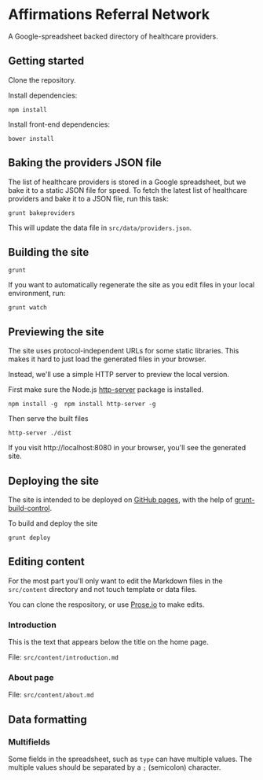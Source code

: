 # Affirmations Referral Network

A Google-spreadsheet backed directory of healthcare providers.

## Getting started

Clone the repository.

Install dependencies:

```
npm install
```

Install front-end dependencies:

```
bower install
```

## Baking the providers JSON file

The list of healthcare providers is stored in a Google spreadsheet, but we bake it to a static JSON file for speed.  To fetch the latest list of healthcare providers and bake it to a JSON file, run this task:

```
grunt bakeproviders
```

This will update the data file in ``src/data/providers.json``.

## Building the site

```
grunt
```

If you want to automatically regenerate the site as you edit files in your local environment, run:

```
grunt watch
```

## Previewing the site

The site uses protocol-independent URLs for some static libraries.  This makes it hard to just load the generated files in your browser.

Instead, we'll use a simple HTTP server to preview the local version.

First make sure the Node.js [http-server](https://github.com/nodeapps/http-server) package is installed.

```
npm install -g  npm install http-server -g
```

Then serve the built files

```
http-server ./dist
```

If you visit http://localhost:8080 in your browser, you'll see the generated site.

## Deploying the site

The site is intended to be deployed on [GitHub pages](https://pages.github.com/), with the help of [grunt-build-control](https://github.com/robwierzbowski/grunt-build-control).

To build and deploy the site

```
grunt deploy
``` 

## Editing content

For the most part you'll only want to edit the Markdown files in the ``src/content`` directory and not touch template or data files.

You can clone the respository, or use [Prose.io](http://prose.io/) to make edits.

### Introduction

This is the text that appears below the title on the home page.

File: ``src/content/introduction.md`` 

### About page

File: ``src/content/about.md``

## Data formatting

### Multifields

Some fields in the spreadsheet, such as ``type`` can have multiple values.  The multiple values should be separated by a ``;`` (semicolon) character.
